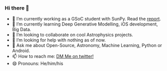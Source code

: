 ### Hi there 👋

<!--
**abhijeetmanhas/abhijeetmanhas** is a ✨ _special_ ✨ repository because its `README.md` (this file) appears on your GitHub profile.

Here are some ideas to get you started:
-->

- 🔭 I’m currently working as a GSoC student with SunPy. Read the [report](./GSoC2020-Fido-WorkProduct.md).
- 🌱 I’m currently learning Deep Generative Modelling, iOS development, Big Data.
- 👯 I’m looking to collaborate on cool Astrophysics projects.
- 🤔 I’m looking for help with nothing as of now.
- 💬 Ask me about Open-Source, Astronomy, Machine Learning, Python or Android.
- 📫 How to reach me: [DM Me on twitter!](https://twitter.com/astromanhas)
- 😄 Pronouns: He/him/his
<!--- ⚡ Fun fact: -->
